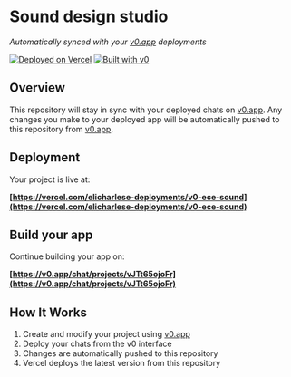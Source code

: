 # Sound design studio

*Automatically synced with your [v0.app](https://v0.app) deployments*

[![Deployed on Vercel](https://img.shields.io/badge/Deployed%20on-Vercel-black?style=for-the-badge&logo=vercel)](https://vercel.com/elicharlese-deployments/v0-ece-sound)
[![Built with v0](https://img.shields.io/badge/Built%20with-v0.app-black?style=for-the-badge)](https://v0.app/chat/projects/vJTt65ojoFr)

## Overview

This repository will stay in sync with your deployed chats on [v0.app](https://v0.app).
Any changes you make to your deployed app will be automatically pushed to this repository from [v0.app](https://v0.app).

## Deployment

Your project is live at:

**[https://vercel.com/elicharlese-deployments/v0-ece-sound](https://vercel.com/elicharlese-deployments/v0-ece-sound)**

## Build your app

Continue building your app on:

**[https://v0.app/chat/projects/vJTt65ojoFr](https://v0.app/chat/projects/vJTt65ojoFr)**

## How It Works

1. Create and modify your project using [v0.app](https://v0.app)
2. Deploy your chats from the v0 interface
3. Changes are automatically pushed to this repository
4. Vercel deploys the latest version from this repository